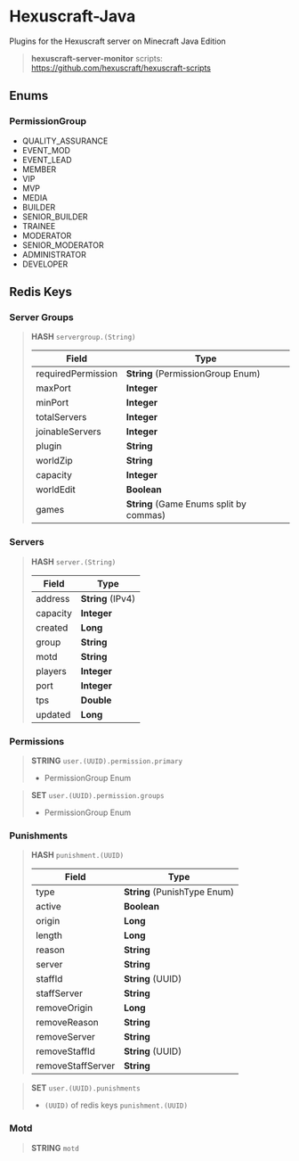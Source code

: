# Hexuscraft-Java

Plugins for the Hexuscraft server on Minecraft Java Edition

> **hexuscraft-server-monitor** scripts: https://github.com/hexuscraft/hexuscraft-scripts

## Enums

### PermissionGroup

- QUALITY_ASSURANCE
- EVENT_MOD
- EVENT_LEAD
- MEMBER
- VIP
- MVP
- MEDIA
- BUILDER
- SENIOR_BUILDER
- TRAINEE
- MODERATOR
- SENIOR_MODERATOR
- ADMINISTRATOR
- DEVELOPER

## Redis Keys

### Server Groups

> **HASH** `servergroup.(String)`
> 
> | Field              | Type                                    |
> |--------------------|-----------------------------------------|
> | requiredPermission | **String** (PermissionGroup Enum)       |
> | maxPort            | **Integer**                             |
> | minPort            | **Integer**                             |
> | totalServers       | **Integer**                             |
> | joinableServers    | **Integer**                             |
> | plugin             | **String**                              |
> | worldZip           | **String**                              |
> | capacity           | **Integer**                             |
> | worldEdit          | **Boolean**                             |
> | games              | **String** (Game Enums split by commas) |

### Servers

> **HASH** `server.(String)`
>
> | Field    | Type              |
> |----------|-------------------|
> | address  | **String** (IPv4) |
> | capacity | **Integer**       |
> | created  | **Long**          |
> | group    | **String**        |
> | motd     | **String**        |
> | players  | **Integer**       |
> | port     | **Integer**       |
> | tps      | **Double**        |
> | updated  | **Long**          |

### Permissions

> **STRING** `user.(UUID).permission.primary`
>
> - PermissionGroup Enum

> **SET** `user.(UUID).permission.groups`
>
> - PermissionGroup Enum 

### Punishments

> **HASH** `punishment.(UUID)`
> 
> | Field             | Type                         |
> |-------------------|------------------------------|
> | type              | **String** (PunishType Enum) |
> | active            | **Boolean**                  |
> | origin            | **Long**                     |
> | length            | **Long**                     |
> | reason            | **String**                   |
> | server            | **String**                   |
> | staffId           | **String** (UUID)            |
> | staffServer       | **String**                   |
> | removeOrigin      | **Long**                     |
> | removeReason      | **String**                   |
> | removeServer      | **String**                   |
> | removeStaffId     | **String** (UUID)            |
> | removeStaffServer | **String**                   | 

>  **SET** `user.(UUID).punishments`
> - `(UUID)` of redis keys `punishment.(UUID)`

### Motd

> **STRING** `motd`

